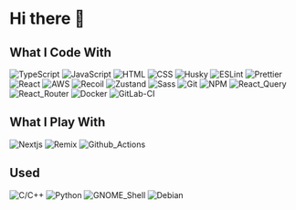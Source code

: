 # Hi there 👋

## What I Code With
![TypeScript](https://img.shields.io/badge/-TypeScript-blue)
![JavaScript](https://img.shields.io/badge/-JavaScript-yellow)
![HTML](https://img.shields.io/badge/-HTML-e44d26)
![CSS](https://img.shields.io/badge/-CSS-264de4)
![Husky](https://img.shields.io/badge/-Husky-01737b)
![ESLint](https://img.shields.io/badge/-ESLint-472fb9)
![Prettier](https://img.shields.io/badge/-Prettier-de5959)
![React](https://img.shields.io/badge/-React-5ccfee)
![AWS](https://img.shields.io/badge/-AWS-ea901d)
![Recoil](https://img.shields.io/badge/-Recoil-3578e5)
![Zustand](https://img.shields.io/badge/-Zustand-592e3f)
![Sass](https://img.shields.io/badge/-Sass-c76494)
![Git](https://img.shields.io/badge/-Git-e84d31)
![NPM](https://img.shields.io/badge/-NPM-c53635)
![React_Query](https://img.shields.io/badge/-React_Query-ff4154)
![React_Router](https://img.shields.io/badge/-React_Router-f44250)
![Docker](https://img.shields.io/badge/-Docker-006bc0)
![GitLab-CI](https://img.shields.io/badge/-GitLab-f46a25)

## What I Play With
![Nextjs](https://img.shields.io/badge/-Nextjs-000000)
![Remix](https://img.shields.io/badge/-Remix-274161)
![Github_Actions](https://img.shields.io/badge/-Github_Actions-65adff)

## Used
![C/C++](https://img.shields.io/badge/-C/C++-005494)
![Python](https://img.shields.io/badge/-Python-005494)
![GNOME_Shell](https://img.shields.io/badge/-GNOME_Shell-35393d)
![Debian](https://img.shields.io/badge/-Debian-cf064e)

<!--
**jglee96/jglee96** is a ✨ _special_ ✨ repository because its `README.md` (this file) appears on your GitHub profile.

Here are some ideas to get you started:

- 🔭 I’m currently working on ...
- 🌱 I’m currently learning ...
- 👯 I’m looking to collaborate on ...
- 🤔 I’m looking for help with ...
- 💬 Ask me about ...
- 📫 How to reach me: ...
- 😄 Pronouns: ...
- ⚡ Fun fact: ...
-->
